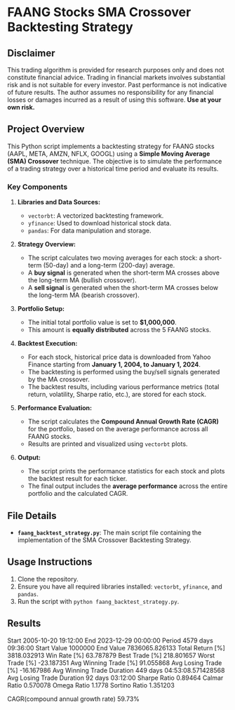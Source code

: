 # FAANG Stocks SMA Crossover Backtesting Strategy

## Disclaimer
This trading algorithm is provided for research purposes only and does not constitute financial advice. Trading in financial markets involves substantial risk and is not suitable for every investor. Past performance is not indicative of future results. The author assumes no responsibility for any financial losses or damages incurred as a result of using this software. **Use at your own risk.**

## Project Overview
This Python script implements a backtesting strategy for FAANG stocks (AAPL, META, AMZN, NFLX, GOOGL) using a **Simple Moving Average (SMA) Crossover** technique. The objective is to simulate the performance of a trading strategy over a historical time period and evaluate its results.

### Key Components
1. **Libraries and Data Sources:**
   - `vectorbt`: A vectorized backtesting framework.
   - `yfinance`: Used to download historical stock data.
   - `pandas`: For data manipulation and storage.

2. **Strategy Overview:**
   - The script calculates two moving averages for each stock: a short-term (50-day) and a long-term (200-day) average.
   - A **buy signal** is generated when the short-term MA crosses above the long-term MA (bullish crossover).
   - A **sell signal** is generated when the short-term MA crosses below the long-term MA (bearish crossover).

3. **Portfolio Setup:**
   - The initial total portfolio value is set to **$1,000,000**.
   - This amount is **equally distributed** across the 5 FAANG stocks.

4. **Backtest Execution:**
   - For each stock, historical price data is downloaded from Yahoo Finance starting from **January 1, 2004, to January 1, 2024**.
   - The backtesting is performed using the buy/sell signals generated by the MA crossover.
   - The backtest results, including various performance metrics (total return, volatility, Sharpe ratio, etc.), are stored for each stock.

5. **Performance Evaluation:**
   - The script calculates the **Compound Annual Growth Rate (CAGR)** for the portfolio, based on the average performance across all FAANG stocks.
   - Results are printed and visualized using `vectorbt` plots.

6. **Output:**
   - The script prints the performance statistics for each stock and plots the backtest result for each ticker.
   - The final output includes the **average performance** across the entire portfolio and the calculated CAGR.

## File Details
- **`faang_backtest_strategy.py`**: The main script file containing the implementation of the SMA Crossover Backtesting Strategy.

## Usage Instructions
1. Clone the repository.
2. Ensure you have all required libraries installed: `vectorbt`, `yfinance`, and `pandas`.
3. Run the script with `python faang_backtest_strategy.py`.

## Results
Start                                 2005-10-20 19:12:00
End                                   2023-12-29 00:00:00
Period                                 4579 days 09:36:00
Start Value                                       1000000
End Value                                  7836065.826133
Total Return [%]                              3818.032913
Win Rate [%]                                    63.787879
Best Trade [%]                                 218.801657
Worst Trade [%]                                -23.187351
Avg Winning Trade [%]                           91.055868
Avg Losing Trade [%]                           -16.167986
Avg Winning Trade Duration    449 days 04:53:08.571428568
Avg Losing Trade Duration                92 days 03:12:00
Sharpe Ratio                                      0.89464
Calmar Ratio                                     0.570078
Omega Ratio                                        1.1778
Sortino Ratio                                    1.351203

CAGR(compound annual growth rate)                   59.73%
